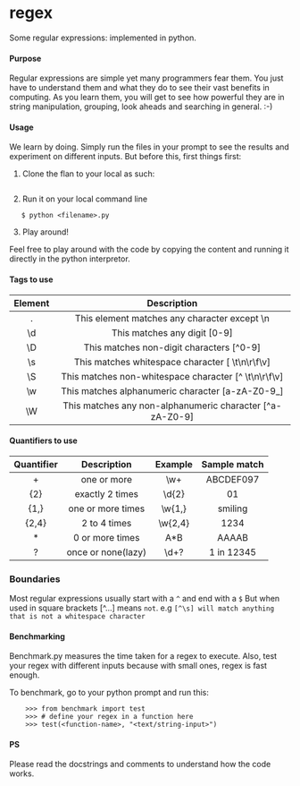 # regex
Some regular expressions: implemented in python.

#### Purpose
Regular expressions are simple yet many programmers fear them. You just have to understand them and what they do to see their vast benefits in computing.
As you learn them, you will get to see how powerful they are in string manipulation, grouping, look aheads and searching in general. :-)

#### Usage
We learn by doing. Simply run the files in your prompt to see the results and experiment on different inputs.
But before this, first things first:

1. Clone the flan to your local as such:

```

```

2. Run it on your local command line

```
   $ python <filename>.py
```

3. Play around!

Feel free to play around with the code by copying the content and running it directly in the python interpretor.


#### Tags to use
| Element        | Description                                              |
|:--------------:|:--------------------------------------------------------:|
| .              | This element matches any character except \n             |
| \d             | This matches any digit [0-9]                             |
| \D             | This matches non-digit characters [^0-9]                 |
| \s             | This matches whitespace character [ \t\n\r\f\v]          |
| \S             | This matches non-whitespace character [^ \t\n\r\f\v]     |
| \w             | This matches alphanumeric character [a-zA-Z0-9_]         |
| \W             | This matches any non-alphanumeric character [^a-zA-Z0-9] |

#### Quantifiers to use
| Quantifier        | Description       |   Example  | Sample match          |
|:-----------------:|:-----------------:|:----------:|:---------------------:|
| +                 | one or more       | \w+        | ABCDEF097             |
| {2}               | exactly 2 times   |  \d{2}     |   01                  |
| {1,}              | one or more times |  \w{1,}    | smiling               |
| {2,4}             | 2 to 4 times      |  \w{2,4}   | 1234                  |
| *                 | 0 or more times   |  A*B       | AAAAB                 |
| ?                 | once or none(lazy)|  \d+?      | 1 in 12345            |

### Boundaries
Most regular expressions usually start with a `^` and end with a `$`
But when used in square brackets [^...] means `not`.
e.g `[^\s] will match anything that is not a whitespace character `



#### Benchmarking
Benchmark.py measures the time taken for a regex to execute. Also, test your regex with different inputs because with small ones, regex is fast enough.

To benchmark, go to your python prompt and run this:
```
    >>> from benchmark import test
    >>> # define your regex in a function here
    >>> test(<function-name>, "<text/string-input>")
```

#### PS

Please read the docstrings and comments to understand how the code works.


